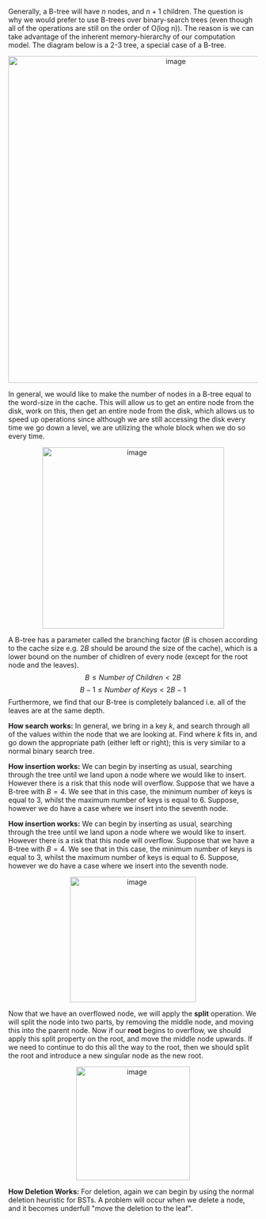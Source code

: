 Generally, a B-tree will have $n$ nodes, and $n+1$ children. The question is why we would prefer to use B-trees over binary-search trees (even though all of the operations are still on the order of O(log n)). The reason is we can take advantage of the inherent memory-hierarchy of our computation model. The diagram below is a 2-3 tree, a special case of a B-tree. 

<p align="center">
<img width="661" alt="image" src="https://user-images.githubusercontent.com/49863684/192345471-a6bdbba6-04be-4626-864b-153b7d0342e7.png">
</p>

In general, we would like to make the number of nodes in a B-tree equal to the word-size in the cache. This will allow us to get an entire node from the disk, work on this, then get an entire node from the disk, which allows us to speed up operations since although we are still accessing the disk every time we go down a level, we are utilizing the whole block when we do so every time. 

<p align="center">
<img width="367" alt="image" src="https://user-images.githubusercontent.com/49863684/192346102-d70c5998-312f-4bd2-9e06-52a4fb02a234.png">
</p>

A B-tree has a parameter called the branching factor ($B$ is chosen according to the cache size e.g. $2B$ should be around the size of the cache), which is a lower bound on the number of chidlren of every node (except for the root node and the leaves). 
$$B \le \textit{Number of Children} < 2B$$
$$B - 1 \le \textit{Number of Keys} < 2B - 1$$
Furthermore, we find that our B-tree is completely balanced i.e. all of the leaves are at the same depth. 

**How search works:** In general, we bring in a key $k$, and search through all of the values within the node that we are looking at. Find where $k$ fits in, and go down the appropriate path (either left or right); this is very similar to a normal binary search tree. 

**How insertion works:** We can begin by inserting as usual, searching through the tree until we land upon a node where we would like to insert. However there is a risk that this node will overflow. Suppose that we have a B-tree with $B = 4$. We see that in this case, the minimum number of keys is equal to $3$, whilst the maximum number of keys is equal to $6$. Suppose, however we do have a case where we insert into the seventh node. 

**How insertion works:** We can begin by inserting as usual, searching through the tree until we land upon a node where we would like to insert. However there is a risk that this node will overflow. Suppose that we have a B-tree with $B = 4$. We see that in this case, the minimum number of keys is equal to $3$, whilst the maximum number of keys is equal to $6$. Suppose, however we do have a case where we insert into the seventh node.

<p align="center">
<img width="254" alt="image" src="https://user-images.githubusercontent.com/49863684/192348894-a6bda45e-61e5-4c33-95d7-acf454d84ebc.png">
</p>

Now that we have an overflowed node, we will apply the **split** operation. We will split the node into two parts, by removing the middle node, and moving this into the parent node. Now if our **root** begins to overflow, we should apply this split property on the root, and move the middle node upwards. If we need to continue to do this all the way to the root, then we should split the root and introduce a new singular node as the new root. 

<p align="center">
<img width="230" alt="image" src="https://user-images.githubusercontent.com/49863684/192349506-cf0209a4-c002-44f1-9447-050032da5b54.png">
</p>

**How Deletion Works:** For deletion, again we can begin by using the normal deletion heuristic for BSTs. A problem will occur when we delete a node, and it becomes underfull "move the deletion to the leaf".  
